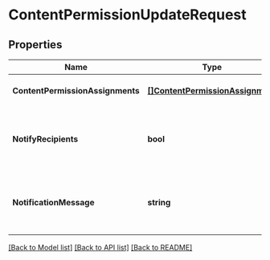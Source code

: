 # ContentPermissionUpdateRequest

## Properties
Name | Type | Description | Notes
------------ | ------------- | ------------- | -------------
**ContentPermissionAssignments** | [**[]ContentPermissionAssignment**](ContentPermissionAssignment.md) | Content permissions to be updated. | [default to null]
**NotifyRecipients** | **bool** | Set this to \&quot;true\&quot; to notify the users who had a permission update. | [default to null]
**NotificationMessage** | **string** | The notification message sent to the users who had a permission update. | [default to null]

[[Back to Model list]](../README.md#documentation-for-models) [[Back to API list]](../README.md#documentation-for-api-endpoints) [[Back to README]](../README.md)


